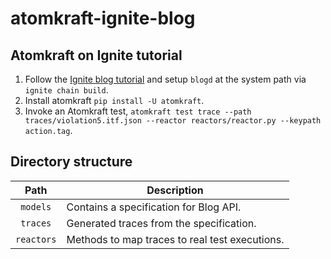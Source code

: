 # atomkraft-ignite-blog

## Atomkraft on Ignite tutorial

1. Follow the [Ignite blog tutorial](https://docs.ignite.com/guide/blog) and setup `blogd` at the system path via `ignite chain build`.
2. Install atomkraft `pip install -U atomkraft`.
3. Invoke an Atomkraft test, `atomkraft test trace --path traces/violation5.itf.json --reactor reactors/reactor.py --keypath action.tag`.

## Directory structure

|    Path    | Description                                    |
| :--------: | ---------------------------------------------- |
|  `models`  | Contains a specification for Blog API.         |
|  `traces`  | Generated traces from the specification.       |
| `reactors` | Methods to map traces to real test executions. |
